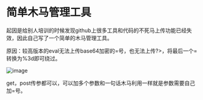 # 简单木马管理工具

起因是给别人培训的时候发现github上很多工具和代码的不死马上传功能已经失效，因此自己写了一个简单的木马管理工具。

原因：较高版本的eval无法上传base64加密的=号，也无法上传?>，将最后一个=转换为%3d即可绕过。

![image](https://github.com/user-attachments/assets/647e789c-64a7-4b0d-94eb-4617e69fd219)

get，post传参都可以，可以加多个参数和一句话木马利用一样就是参数需要自己加=号。
